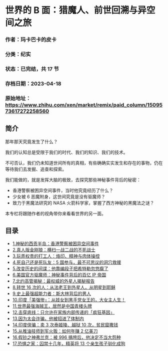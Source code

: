 # 世界的 B 面：猎魔人、前世回溯与异空间之旅

### 作者：玛卡巴卡的皮卡

### 分类：纪实

### 状态：已完结，共 17 节

### 存档日期：2023-04-18

### 原始地址：https://www.zhihu.com/xen/market/remix/paid_column/1509573617272258560


## 简介
那年那天究竟发生了什么？


我们的认知总是受限于我们的时代、我们的知识、我们的技术。  

不可否认，我们仍未知道世间所有的真相，有些确确实实发生和存在的事物，仍在等待我们去发掘、追查和探索。  

我们能做的，就是发挥大脑的极致，去探究那些神秘事件背后的秘密：


* 香港警察被困异空间事件，当时他究竟经历了什么？
* 少女被 6 恶魔附身，这世间究竟是没有驱魔师？
* 致力于黑魔法研究的 NASA 火箭科学家，掌握了西方神秘的黑魔法之谜？

本专栏将跟随作者的视角带你来看看世界的另一面。




## 目录
- [1.神秘的西贡半岛：香港警察被困异空间事件](1.神秘的西贡半岛：香港警察被困异空间事件.md)
- [2.真人版金刚狼：横扫一战二战的不死战士](2.真人版金刚狼：横扫一战二战的不死战士.md)
- [3.玩弄权贵的打工人：烙印、精神与肉体操控](3.玩弄权贵的打工人：烙印、精神与肉体操控.md)
- [4.死自己还是死队友：5 国参与，最不可思议的洞穴救援](4.死自己还是死队友：5%20国参与，最不可思议的洞穴救援.md)<!-- 2022-07-20 04:14 -->
- [5.改变历史的间谍：他靠编段子把希特勒忽悠瘸了](5.改变历史的间谍：他靠编段子把希特勒忽悠瘸了.md)<!-- 2022-07-20 04:14 -->
- [6.美国官方驱魔师：神秘事件背后的百亿 IP 帝国](6.美国官方驱魔师：神秘事件背后的百亿%20IP%20帝国.md)<!-- 2022-07-20 04:14 -->
- [7.北约高管揭秘：最权威的外星人揭秘报告](7.北约高管揭秘：最权威的外星人揭秘报告.md)<!-- 2022-07-20 04:14 -->
- [8.转世 16 次的人：从法老王到外星人，从明星到耶稣](8.转世%2016%20次的人：从法老王到外星人，从明星到耶稣.md)<!-- 2022-07-20 04:14 -->
- [9.史上最强超能力者：斯大林背后的男人](9.史上最强超能力者：斯大林背后的男人.md)<!-- 2022-07-20 04:14 -->
- [10.印度「美强惨」：从妓女到黑手党女王的，大女主人生！](10.印度「美强惨」：从妓女到黑手党女王的，大女主人生！.md)<!-- 2022-11-29 06:11 -->
- [11.世界最强海贼王，居然是中国青楼头牌](11.世界最强海贼王，居然是中国青楼头牌.md)<!-- 2022-07-20 04:14 -->
- [12.击穿底线：只允许在家族内部传递的「疯狂基因」](12.击穿底线：只允许在家族内部传递的「疯狂基因」.md)<!-- 2022-07-27 08:54 -->
- [13.因为太会诈骗，他被招进了体制内](13.因为太会诈骗，他被招进了体制内.md)<!-- 2022-07-22 07:40 -->
- [14.印度侠骗：卖 3 次泰姬陵、越狱 10 次，贫民窟撒钱](14.印度侠骗：卖%203%20次泰姬陵、越狱%2010%20次，贫民窟撒钱.md)<!-- 2022-08-08 12:19 -->
- [15.从推油技师到军火贩：如何年赚 2 亿美刀](15.从推油技师到军火贩：如何年赚%202%20亿美刀.md)<!-- 2022-11-29 06:06 -->
- [16.假钞之神弗兰克：被 996 搞垮后，他决定不当大怨种](16.假钞之神弗兰克：被%20996%20搞垮后，他决定不当大怨种.md)<!-- 2022-09-07 12:12 -->
- [17.恐惧之家：囚禁十几年，精英将 13 个亲生孩子驯化成狗](17.恐惧之家：囚禁十几年，精英将%2013%20个亲生孩子驯化成狗.md)<!-- 2022-10-18 08:13 -->